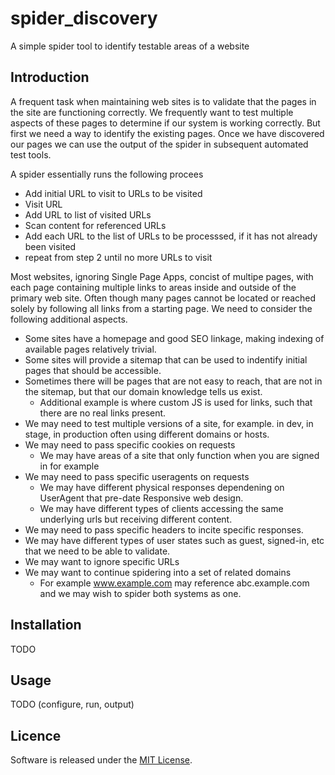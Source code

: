 # spider_discovery
A simple spider tool to identify testable areas of a website

## Introduction
A frequent task when maintaining web sites is to validate that the pages in the site are functioning correctly.
We frequently want to test multiple aspects of these pages to determine if our system is working correctly.
But first we need a way to identify the existing pages.
Once we have discovered our pages we can use the output of the spider in subsequent automated test tools.

A spider essentially runs the following procees
* Add initial URL to visit to URLs to be visited
* Visit URL
* Add URL to list of visited URLs
* Scan content for referenced URLs
* Add each URL to the list of URLs to be processsed, if it has not already been visited
* repeat from step 2 until no more URLs to visit

Most websites, ignoring Single Page Apps, concist of multipe pages, with each page containing multiple links to areas inside and outside of the primary web site. Often though many pages cannot be located or reached solely by following all links from a starting page. 
We need to consider the following additional aspects.
- Some sites have a homepage and good SEO linkage, making indexing of available pages relatively trivial.
- Some sites will provide a sitemap that can be used to indentify initial pages that should be accessible.
- Sometimes there will be pages that are not easy to reach, that are not in the sitemap, but that our domain knowledge tells us exist.
  - Additional example is where custom JS is used for links, such that there are no real links present.
- We may need to test multiple versions of a site, for example. in dev, in stage, in production often using different domains or hosts.
- We may need to pass specific cookies on requests
  - We may have areas of a site that only function when you are signed in for example
- We may need to pass specific useragents on requests
  - We may have different physical responses dependening on UserAgent that pre-date Responsive web design.
  - We may have different types of clients accessing the same underlying urls but receiving different content.
- We may need to pass specific headers to incite specific responses.
- We may have different types of user states such as guest, signed-in, etc that we need to be able to validate.
- We may want to ignore specific URLs
- We may want to continue spidering into a set of related domains
  - For example www.example.com may reference abc.example.com and we may wish to spider both systems as one.

## Installation
TODO

## Usage
TODO (configure, run, output)

## Licence
Software is released under the [MIT License](LICENSE).
